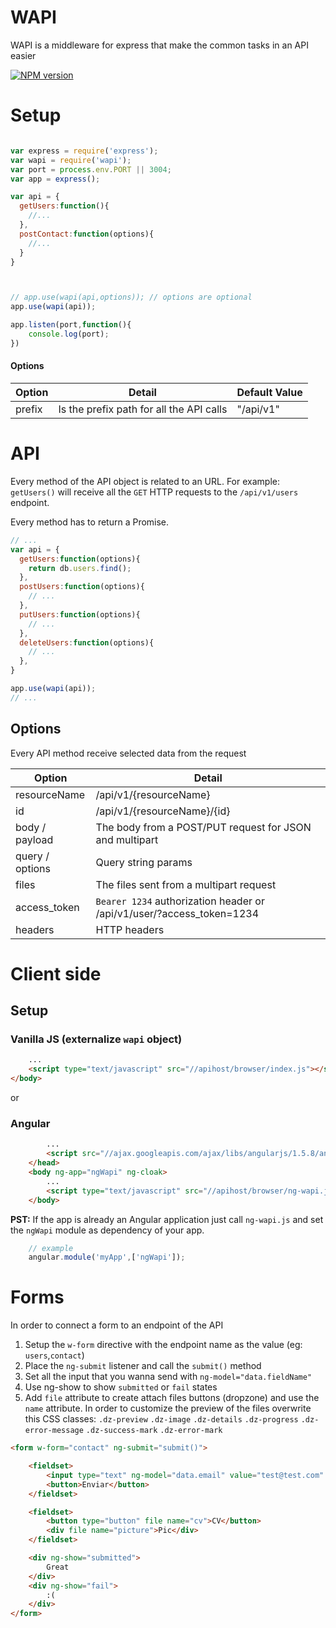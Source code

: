 # WAPI
WAPI is a middleware for express that make the common tasks in an API easier

<div>
 <a href="https://npmjs.org/package/wapi">
    <img src="https://img.shields.io/npm/v/wapi.svg?style=flat-square"
      alt="NPM version" />
  </a>
</div>

# Setup

```js

var express = require('express');
var wapi = require('wapi');
var port = process.env.PORT || 3004;
var app = express();

var api = {
  getUsers:function(){
    //...
  },
  postContact:function(options){
    //...
  }
}



// app.use(wapi(api,options)); // options are optional
app.use(wapi(api));

app.listen(port,function(){
	console.log(port);
})

```
#### Options

| Option  | Detail | Default Value |
| ------------- | ------------- | ------------- |
| prefix  | Is the prefix path for all the API calls | "/api/v1" |


# API

Every method of the API object is related to an URL. For example: `getUsers()` will
receive all the `GET` HTTP requests to the `/api/v1/users` endpoint.


Every method has to return a Promise.


```js
// ...
var api = {
  getUsers:function(options){
    return db.users.find();
  },
  postUsers:function(options){
    // ...
  },
  putUsers:function(options){
    // ...
  },
  deleteUsers:function(options){
    // ...
  },
}

app.use(wapi(api));
// ...
```

## Options
Every API method receive selected data from the request

| Option  | Detail |
| ------------- | ------------- |
| resourceName  | /api/v1/{resourceName} |
| id  | /api/v1/{resourceName}/{id} |
| body / payload  | The body from a POST/PUT request for JSON and multipart |
| query / options  | Query string params |
| files  | The files sent from a multipart request |
| access_token  | `Bearer 1234` authorization header or /api/v1/user/?access_token=1234  |
| headers  | HTTP headers |




# Client side

## Setup

### Vanilla JS (externalize `wapi` object)
```html
	...
	<script type="text/javascript" src="//apihost/browser/index.js"></script>
</body>
```

or

### Angular


```html
		...
		<script src="//ajax.googleapis.com/ajax/libs/angularjs/1.5.8/angular.min.js"></script>
	</head>
	<body ng-app="ngWapi" ng-cloak>
		...
		<script type="text/javascript" src="//apihost/browser/ng-wapi.js"></script>
	</body>
```
**PST:** If the app is already an Angular application just call `ng-wapi.js` and
set the `ngWapi` module as dependency of your app.

```js
	// example
	angular.module('myApp',['ngWapi']);
```


# Forms
In order to connect a form to an endpoint of the API

1. Setup the `w-form` directive with the endpoint name as the value (eg: `users`,`contact`)
2. Place the `ng-submit` listener and call the `submit()` method
3. Set all the input that you wanna send with `ng-model="data.fieldName"`
4. Use ng-show to show `submitted` or `fail` states
5. Add `file` attribute to create attach files buttons (dropzone) and use the `name` attribute.
   In order to customize the preview of the files overwrite this CSS classes: `.dz-preview` `.dz-image`
  `.dz-details` `.dz-progress` `.dz-error-message` `.dz-success-mark` `.dz-error-mark`

```html
<form w-form="contact" ng-submit="submit()">

	<fieldset>
		<input type="text" ng-model="data.email" value="test@test.com" />
		<button>Enviar</button>
	</fieldset>

	<fieldset>
		<button type="button" file name="cv">CV</button>
		<div file name="picture">Pic</div>
	</fieldset>

	<div ng-show="submitted">
		Great
	</div>
	<div ng-show="fail">
		:(
	</div>
</form>
```
